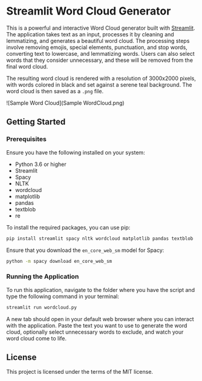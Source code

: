 # Streamlit Word Cloud Generator

This is a powerful and interactive Word Cloud generator built with [Streamlit](https://streamlit.io/). The application takes text as an input, processes it by cleaning and lemmatizing, and generates a beautiful word cloud. The processing steps involve removing emojis, special elements, punctuation, and stop words, converting text to lowercase, and lemmatizing words. Users can also select words that they consider unnecessary, and these will be removed from the final word cloud. 

The resulting word cloud is rendered with a resolution of 3000x2000 pixels, with words colored in black and set against a serene teal background. The word cloud is then saved as a `.png` file.

![Sample Word Cloud](Sample WordCloud.png)

## Getting Started

### Prerequisites

Ensure you have the following installed on your system:

- Python 3.6 or higher
- Streamlit
- Spacy
- NLTK
- wordcloud
- matplotlib
- pandas
- textblob
- re

To install the required packages, you can use pip:

```sh
pip install streamlit spacy nltk wordcloud matplotlib pandas textblob
```

Ensure that you download the `en_core_web_sm` model for Spacy:

```sh
python -m spacy download en_core_web_sm
```

### Running the Application

To run this application, navigate to the folder where you have the script and type the following command in your terminal:

```sh
streamlit run wordcloud.py
```

A new tab should open in your default web browser where you can interact with the application. Paste the text you want to use to generate the word cloud, optionally select unnecessary words to exclude, and watch your word cloud come to life.

## License

This project is licensed under the terms of the MIT license.
